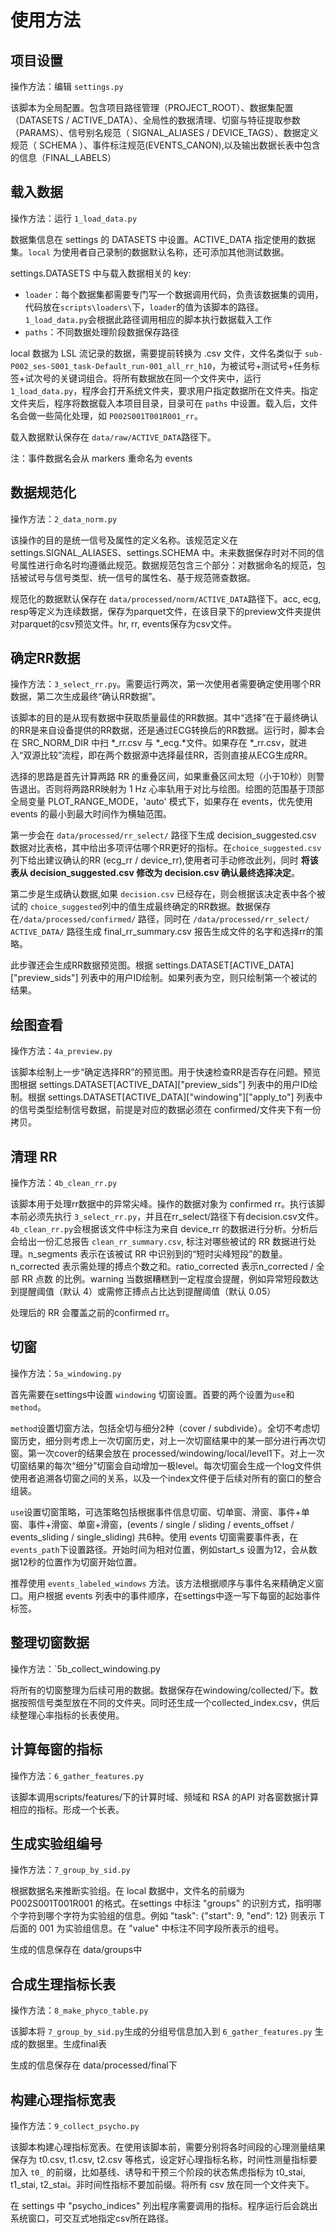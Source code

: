 # 使用方法
## 项目设置

操作方法：编辑 `settings.py`

该脚本为全局配置。包含项目路径管理（PROJECT_ROOT）、数据集配置（DATASETS / ACTIVE_DATA）、全局性的数据清理、切窗与特征提取参数（PARAMS）、信号别名规范（ SIGNAL_ALIASES / DEVICE_TAGS）、数据定义规范（ SCHEMA ）、事件标注规范(EVENTS_CANON),以及输出数据长表中包含的信息（FINAL_LABELS）

## 载入数据

操作方法：运行 `1_load_data.py`

数据集信息在 settings 的 DATASETS 中设置。ACTIVE_DATA 指定使用的数据集。`local` 为使用者自己录制的数据默认名称，还可添加其他测试数据。

settings.DATASETS 中与载入数据相关的 key:
- `loader`：每个数据集都需要专门写一个数据调用代码，负责该数据集的调用，代码放在`scripts\loaders\`下，`loader`的值为该脚本的路径。`1_load_data.py`会根据此路径调用相应的脚本执行数据载入工作
- `paths`：不同数据处理阶段数据保存路径

local 数据为 LSL 流记录的数据，需要提前转换为 .csv 文件，文件名类似于 `sub-P002_ses-S001_task-Default_run-001_all_rr_h10`，为被试号+测试号+任务标签+试次号的关键词组合。将所有数据放在同一个文件夹中，运行 `1_load_data.py`，程序会打开系统文件夹，要求用户指定数据所在文件夹。指定文件夹后，程序将数据载入本项目目录，目录可在 `paths` 中设置。载入后，文件名会做一些简化处理，如 `P002S001T001R001_rr`。

载入数据默认保存在 `data/raw/ACTIVE_DATA`路径下。

注：事件数据名会从 markers 重命名为 events

## 数据规范化

操作方法：`2_data_norm.py`

该操作的目的是统一信号及属性的定义名称。该规范定义在settings.SIGNAL_ALIASES、settings.SCHEMA 中。未来数据保存时对不同的信号属性进行命名时均遵循此规范。数据规范包含三个部分：对数据命名的规范，包括被试号与信号类型、统一信号的属性名、基于规范筛查数据。

规范化的数据默认保存在 `data/processed/norm/ACTIVE_DATA`路径下。acc, ecg, resp等定义为连续数据，保存为parquet文件，在该目录下的preview文件夹提供对parquet的csv预览文件。hr, rr, events保存为csv文件。

## 确定RR数据

操作方法：`3_select_rr.py`。需要运行两次，第一次使用者需要确定使用哪个RR数据，第二次生成最终“确认RR数据”。

该脚本的目的是从现有数据中获取质量最佳的RR数据。其中“选择”在于最终确认的RR是来自设备提供的RR数据，还是通过ECG转换后的RR数据。运行时，脚本会在 SRC_NORM_DIR 中扫 *_rr.csv 与 *_ecg.*文件。如果存在 *_rr.csv，就进入“双源比较”流程，即在两个数据源中选择最佳RR，否则直接从ECG生成RR。

选择的思路是首先计算两路 RR 的重叠区间，如果重叠区间太短（小于10秒）则警告退出。否则将两路RR映射为 1 Hz 心率轨用于对比与绘图。绘图的范围基于顶部全局变量 PLOT_RANGE_MODE，'auto' 模式下，如果存在 events，优先使用 events 的最小到最大时间作为横轴范围。

第一步会在 `data/processed/rr_select/` 路径下生成 decision_suggested.csv 数据对比表格，其中给出多项评估哪个RR更好的指标。在`choice_suggested.csv`列下给出建议确认的RR (ecg_rr / device_rr),使用者可手动修改此列，同时 **将该表从 decision_suggested.csv 修改为 decision.csv 确认最终选择决定**。

第二步是生成确认数据,如果 `decision.csv` 已经存在，则会根据该决定表中各个被试的 `choice_suggested`列中的值生成最终确定的RR数据。数据保存在`/data/processed/confirmed/` 路径，同时在 `/data/processed/rr_select/ ACTIVE_DATA/` 路径生成 final_rr_summary.csv 报告生成文件的名字和选择rr的策略。

此步骤还会生成RR数据预览图。根据 settings.DATASET[ACTIVE_DATA]["preview_sids"] 列表中的用户ID绘制。如果列表为空，则只绘制第一个被试的结果。

## 绘图查看

操作方法：`4a_preview.py`

该脚本绘制上一步“确定选择RR”的预览图。用于快速检查RR是否存在问题。预览图根据 settings.DATASET[ACTIVE_DATA]["preview_sids"] 列表中的用户ID绘制。根据 settings.DATASET[ACTIVE_DATA]["windowing"]["apply_to"] 列表中的信号类型绘制信号数据，前提是对应的数据必须在 confirmed/文件夹下有一份拷贝。

## 清理 RR 

操作方法：`4b_clean_rr.py`

该脚本用于处理rr数据中的异常尖峰。操作的数据对象为 confirmed rr。执行该脚本前必须先执行 `3_select_rr.py`，并且在rr_select/路径下有decision.csv文件。`4b_clean_rr.py`会根据该文件中标注为来自 device_rr 的数据进行分析。分析后会给出一份汇总报告 `clean_rr_summary.csv`, 标注对哪些被试的 RR 数据进行处理。n_segments 表示在该被试 RR 中识别到的“短时尖峰短段”的数量。n_corrected 表示需处理的搏点个数之和。ratio_corrected 表示n_corrected / 全部 RR 点数 的比例。warning 当数据糟糕到一定程度会提醒，例如异常短段数达到提醒阈值（默认 4）或需修正搏点占比达到提醒阈值（默认 0.05）

处理后的 RR 会覆盖之前的confirmed rr。

## 切窗

操作方法：`5a_windowing.py`

首先需要在settings中设置 `windowing` 切窗设置。首要的两个设置为`use`和`method`。

`method`设置切窗方法，包括全切与细分2种（cover / subdivide）。全切不考虑切窗历史，细分则考虑上一次切窗历史，对上一次切窗结果中的某一部分进行再次切窗。第一次cover的结果会放在 processed/windowing/local/level1下。对上一次切窗结果的每次“细分”切窗会自动增加一极level。每次切窗会生成一个log文件供使用者追溯各切窗之间的关系，以及一个index文件便于后续对所有的窗口的整合组装。

`use`设置切窗策略，可选策略包括根据事件信息切窗、切单窗、滑窗、事件+单窗、事件+滑窗、单窗+滑窗，(events / single / sliding / events_offset / events_sliding / single_sliding) 共6种。使用 events 切窗需要事件表，在 `events_path`下设置路径。开始时间为相对位置，例如start_s 设置为12，会从数据12秒的位置作为切窗开始位置。

推荐使用 `events_labeled_windows` 方法。该方法根据顺序与事件名来精确定义窗口。用户根据 events 列表中的事件顺序，在settings中逐一写下每窗的起始事件标签。

## 整理切窗数据

操作方法：`5b_collect_windowing.py

将所有的切窗整理为后续可用的数据。数据保存在windowing/collected/下。数据按照信号类型放在不同的文件夹。同时还生成一个collected_index.csv，供后续整理心率指标的长表使用。

## 计算每窗的指标

操作方法：`6_gather_features.py`

该脚本调用scripts/features/下的计算时域、频域和 RSA 的API 对各窗数据计算相应的指标。形成一个长表。

## 生成实验组编号

操作方法：`7_group_by_sid.py`

根据数据名来推断实验组。在 local 数据中，文件名的前缀为 P002S001T001R001 的格式。在settings 中标注 "groups" 的识别方式，指明哪个字符到哪个字符为实验组的信息。例如 "task":    {"start": 9, "end": 12} 则表示 T 后面的 001 为实验组信息。在 "value" 中标注不同字段所表示的组号。

生成的信息保存在 data/groups中

## 合成生理指标长表

操作方法：`8_make_phyco_table.py`

该脚本将 `7_group_by_sid.py`生成的分组号信息加入到 `6_gather_features.py` 生成的数据里。生成final表

生成的信息保存在 data/processed/final下

## 构建心理指标宽表

操作方法：`9_collect_psycho.py`

该脚本构建心理指标宽表。在使用该脚本前，需要分别将各时间段的心理测量结果保存为 t0.csv, t1.csv, t2.csv 等格式，设定好心理指标名称，时间性测量指标要加入 `t0_` 的前缀，比如基线、诱导和干预三个阶段的状态焦虑指标为 t0_stai, t1_stai, t2_stai。非时间性指标不要加前缀。将所有 csv 放在同一个文件夹下。

在 settings 中 "psycho_indices" 列出程序需要调用的指标。程序运行后会跳出系统窗口，可交互式地指定csv所在路径。